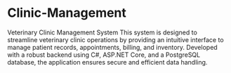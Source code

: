 # Clinic-Management
Veterinary Clinic Management System  This system is designed to streamline veterinary clinic operations by providing an intuitive interface to manage patient records, appointments, billing, and inventory. Developed with a robust backend using C#, ASP.NET Core, and a PostgreSQL database, the application ensures secure and efficient data handling.
